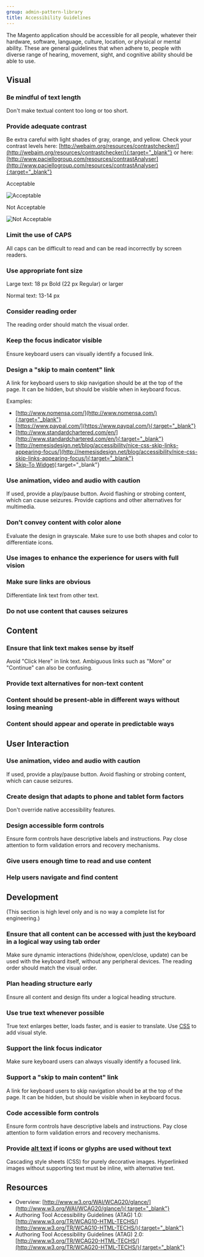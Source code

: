 ```yaml
---
group: admin-pattern-library
title: Accessibility Guidelines
---
```

The Magento application should be accessible for all people, whatever their hardware, software, language, culture, location, or physical or mental ability. These are general guidelines that when adhere to, people with diverse range of hearing, movement, sight, and cognitive ability should be able to use.

## Visual

### Be mindful of text length

Don't make textual content too long or too short.

### Provide adequate contrast

Be extra careful with light shades of gray, orange, and yellow. Check your contrast levels here:
[http://webaim.org/resources/contrastchecker/](http://webaim.org/resources/contrastchecker/){:target="_blank"}
or here:
[http://www.paciellogroup.com/resources/contrastAnalyser](http://www.paciellogroup.com/resources/contrastAnalyser){:target="_blank"}

Acceptable

![Acceptable](img/largetext-sample1.png)

Not Acceptable

![Not Acceptable](img/largetext-sample2.png)

### Limit the use of CAPS

All caps can be difficult to read and can be read incorrectly by screen readers.

### Use appropriate font size

Large text: 18 px Bold (22 px Regular) or larger

Normal text: 13-14 px

### Consider reading order

The reading order should match the visual order.

### Keep the focus indicator visible

Ensure keyboard users can visually identify a focused link.

### Design a "skip to main content" link

A link for keyboard users to skip navigation should be at the top of the page. It can be hidden, but should be visible when in keyboard focus.

Examples:

* [http://www.nomensa.com/](http://www.nomensa.com/){:target="_blank"}
* [https://www.paypal.com/](https://www.paypal.com/){:target="_blank"}
* [http://www.standardchartered.com/en/](http://www.standardchartered.com/en/){:target="_blank"}
* [http://nemesisdesign.net/blog/accessibility/nice-css-skip-links-appearing-focus/](http://nemesisdesign.net/blog/accessibility/nice-css-skip-links-appearing-focus/){:target="_blank"}
* [Skip-To Widget](https://github.com/paypal/skipto){:target="_blank"}

### Use animation, video and audio with caution

If used, provide a play/pause button. Avoid flashing or strobing content, which can cause seizures. Provide captions and other alternatives for multimedia.

### Don’t convey content with color alone

Evaluate the design in grayscale. Make sure to use both shapes and color to differentiate icons.

### Use images to enhance the experience for users with full vision

### Make sure links are obvious

Differentiate link text from other text.

### Do not use content that causes seizures

## Content

### Ensure that link text makes sense by itself

Avoid "Click Here" in link text. Ambiguous links such as "More" or "Continue" can also be confusing.

### Provide text alternatives for non-text content

### Content should be present-able in different ways without losing meaning

### Content should appear and operate in predictable ways

## User Interaction

### Use animation, video and audio with caution

If used, provide a play/pause button. Avoid flashing or strobing content, which can cause seizures.

### Create design that adapts to phone and tablet form factors

Don't override native accessibility features.

### Design accessible form controls

Ensure form controls have descriptive labels and instructions. Pay close attention to form validation errors and recovery mechanisms.

### Give users enough time to read and use content

### Help users navigate and find content

## Development

(This section is high level only and is no way a complete list for engineering.)

### Ensure that all content can be accessed with just the keyboard in a logical way using tab order

Make sure dynamic interactions (hide/show, open/close, update) can be used with the keyboard itself, without any peripheral devices. The reading order should match the visual order.

### Plan heading structure early

Ensure all content and design fits under a logical heading structure.

### Use true text whenever possible

True text enlarges better, loads faster, and is easier to translate. Use [CSS](https://glossary.magento.com/css) to add visual style.

### Support the link focus indicator

Make sure keyboard users can always visually identify a focused link.

### Support a "skip to main content" link

A link for keyboard users to skip navigation should be at the top of the page. It can be hidden, but should be visible when in keyboard focus.

### Code accessible form controls

Ensure form controls have descriptive labels and instructions. Pay close attention to form validation errors and recovery mechanisms.

### Provide [alt text](https://glossary.magento.com/alt-text) if icons or glyphs are used without text

Cascading style sheets (CSS) for purely decorative images. Hyperlinked images without supporting text must be inline, with alternative text.

## Resources

* Overview: [http://www.w3.org/WAI/WCAG20/glance/](http://www.w3.org/WAI/WCAG20/glance/){:target="_blank"}
* Authoring Tool Accessibility Guidelines (ATAG) 1.0: [http://www.w3.org/TR/WCAG10-HTML-TECHS/](http://www.w3.org/TR/WCAG10-HTML-TECHS/){:target="_blank"}
* Authoring Tool Accessibility Guidelines (ATAG) 2.0: [http://www.w3.org/TR/WCAG20-HTML-TECHS/](http://www.w3.org/TR/WCAG20-HTML-TECHS/){:target="_blank"}
